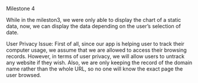 Milestone 4

While in the mileston3, we were only able to display the chart of a static data, now, we can display the data depending on the user’s selection of date.


User Privacy Issue:
First of all, since our app is helping user to track their computer usage, we assume that we are allowed to access their browsing records. However, in terms of user privacy, we will allow users to untrack any website if they wish. Also, we are only keeping the record of the domain name rather than the whole URL, so no one will know the exact page the user browsed.
